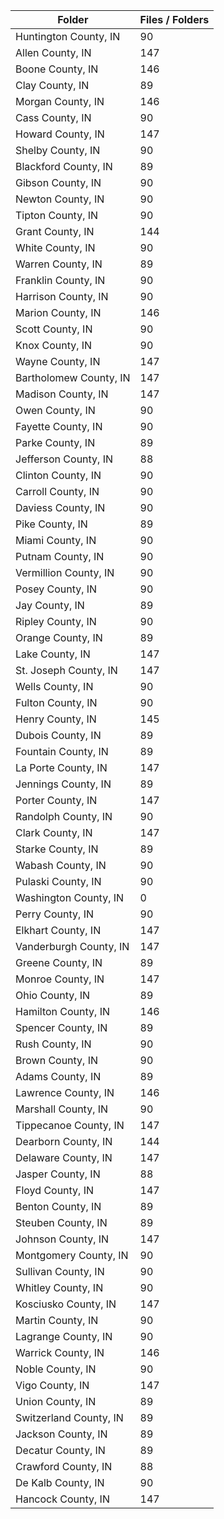 | Folder                 |   Files / Folders |
|------------------------|-------------------|
| Huntington County, IN  |                90 |
| Allen County, IN       |               147 |
| Boone County, IN       |               146 |
| Clay County, IN        |                89 |
| Morgan County, IN      |               146 |
| Cass County, IN        |                90 |
| Howard County, IN      |               147 |
| Shelby County, IN      |                90 |
| Blackford County, IN   |                89 |
| Gibson County, IN      |                90 |
| Newton County, IN      |                90 |
| Tipton County, IN      |                90 |
| Grant County, IN       |               144 |
| White County, IN       |                90 |
| Warren County, IN      |                89 |
| Franklin County, IN    |                90 |
| Harrison County, IN    |                90 |
| Marion County, IN      |               146 |
| Scott County, IN       |                90 |
| Knox County, IN        |                90 |
| Wayne County, IN       |               147 |
| Bartholomew County, IN |               147 |
| Madison County, IN     |               147 |
| Owen County, IN        |                90 |
| Fayette County, IN     |                90 |
| Parke County, IN       |                89 |
| Jefferson County, IN   |                88 |
| Clinton County, IN     |                90 |
| Carroll County, IN     |                90 |
| Daviess County, IN     |                90 |
| Pike County, IN        |                89 |
| Miami County, IN       |                90 |
| Putnam County, IN      |                90 |
| Vermillion County, IN  |                90 |
| Posey County, IN       |                90 |
| Jay County, IN         |                89 |
| Ripley County, IN      |                90 |
| Orange County, IN      |                89 |
| Lake County, IN        |               147 |
| St. Joseph County, IN  |               147 |
| Wells County, IN       |                90 |
| Fulton County, IN      |                90 |
| Henry County, IN       |               145 |
| Dubois County, IN      |                89 |
| Fountain County, IN    |                89 |
| La Porte County, IN    |               147 |
| Jennings County, IN    |                89 |
| Porter County, IN      |               147 |
| Randolph County, IN    |                90 |
| Clark County, IN       |               147 |
| Starke County, IN      |                89 |
| Wabash County, IN      |                90 |
| Pulaski County, IN     |                90 |
| Washington County, IN  |                 0 |
| Perry County, IN       |                90 |
| Elkhart County, IN     |               147 |
| Vanderburgh County, IN |               147 |
| Greene County, IN      |                89 |
| Monroe County, IN      |               147 |
| Ohio County, IN        |                89 |
| Hamilton County, IN    |               146 |
| Spencer County, IN     |                89 |
| Rush County, IN        |                90 |
| Brown County, IN       |                90 |
| Adams County, IN       |                89 |
| Lawrence County, IN    |               146 |
| Marshall County, IN    |                90 |
| Tippecanoe County, IN  |               147 |
| Dearborn County, IN    |               144 |
| Delaware County, IN    |               147 |
| Jasper County, IN      |                88 |
| Floyd County, IN       |               147 |
| Benton County, IN      |                89 |
| Steuben County, IN     |                89 |
| Johnson County, IN     |               147 |
| Montgomery County, IN  |                90 |
| Sullivan County, IN    |                90 |
| Whitley County, IN     |                90 |
| Kosciusko County, IN   |               147 |
| Martin County, IN      |                90 |
| Lagrange County, IN    |                90 |
| Warrick County, IN     |               146 |
| Noble County, IN       |                90 |
| Vigo County, IN        |               147 |
| Union County, IN       |                89 |
| Switzerland County, IN |                89 |
| Jackson County, IN     |                89 |
| Decatur County, IN     |                89 |
| Crawford County, IN    |                88 |
| De Kalb County, IN     |                90 |
| Hancock County, IN     |               147 |